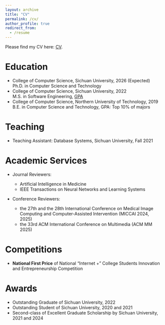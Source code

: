```yaml
---
layout: archive
title: "CV"
permalink: /cv/
author_profile: true
redirect_from:
  - /resume
---
```


<!-- {% include base_path %} -->

Please find my CV here: [CV](https://tzhongboyyy97.github.io/files/TianzhongLan_CV.pdf).

# Education

- College of Computer Science, Sichuan University, 2026 (Expected)  
Ph.D. in Computer Science and Technology
- College of Computer Science, Sichuan University, 2022  
M.S. in Software Engineering, [GPA](https://tzhongboyyy97.github.io/files/SCU_YJS_CJD_ZW_LS.pdf)
- College of Computer Science, Northern University of Technology, 2019  
B.E. in Computer Science and Technology, GPA: Top 10% of majors

# Teaching

- Teaching Assistant: Database Systems, Sichuan University, Fall 2021

# Academic Services

- Journal Reviewers:
  - Artificial Intelligence in Medicine
  - IEEE Transactions on Neural Networks and Learning Systems

- Conference Reviewers:
  - the 27th and the 28th International Conference on Medical Image Computing and Computer-Assisted Intervention (MICCAI 2024, 2025)
  - the 33rd ACM International Conference on Multimedia (ACM MM 2025)

# Competitions

- **National First Price** of National “Internet +” College Students Innovation and Entrepreneurship Competition

# Awards

- Outstanding Graduate of Sichuan University, 2022
- Outstanding Student of Sichuan University, 2020 and 2021
- Second-class of Excellent Graduate Scholarship by Sichuan University, 2021 and 2024
